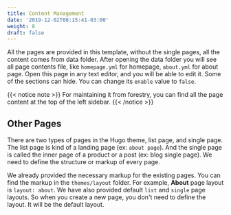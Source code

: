 ```yaml
---
title: Content Management
date: '2019-12-02T08:15:41-03:00'
weight: 8
draft: false
---
```


All the pages are provided in this template, without the single pages, all the content comes from data folder. After opening the data folder you will see all page contents file, like `homepage.yml` for homepage, `about.yml` for about page.  Open this page in any text editor, and you will be able to edit it. Some of the sections can hide. You can change its `enable` value to `false`.

{{< notice note >}}
For maintaining it from forestry, you can find all the page content at the top of the left sidebar.
{{< /notice >}}


## Other Pages
There are two types of pages in the Hugo theme, list page, and single page. The list page is kind of a landing page (ex: `about page`). And the single page is called the inner page of a product or a post (ex: blog single page). We need to define the structure or markup of every page.

We already provided the necessary markup for the existing pages. You can find the markup in the `themes/layout` folder. For example, **About** page layout is `layout: about`. We have also provided default `list` and `single` page layouts. So when you create a new page, you don't need to define the layout. It will be the default layout.